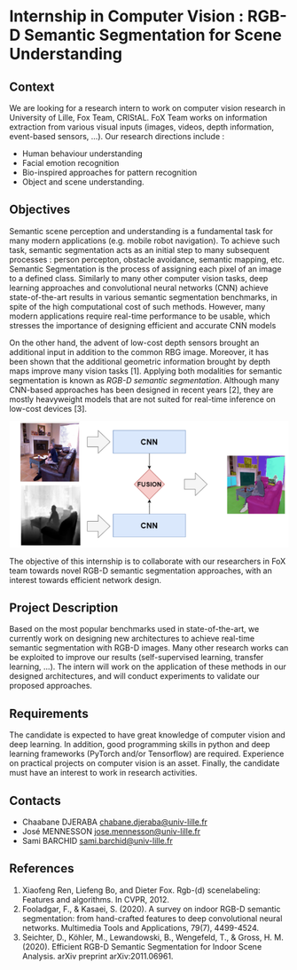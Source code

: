 # Internship in Computer Vision : RGB-D Semantic Segmentation for Scene Understanding

## Context
We are looking for a research intern to work on computer vision research in University of Lille, Fox Team, CRIStAL. FoX Team works on information extraction from various visual inputs (images, videos, depth information, event-based sensors, ...). Our research directions include :
- Human behaviour understanding
- Facial emotion recognition
- Bio-inspired approaches for pattern recognition
- Object and scene understanding.

## Objectives
Semantic scene perception and understanding is a fundamental task for many modern applications (e.g. mobile robot navigation). To achieve such task, semantic segmentation acts as an initial step to many subsequent processes : person percepton, obstacle avoidance, semantic mapping, etc. Semantic Segmentation is the process of assigning each pixel of an image to a defined class. Similarly to many other computer vision tasks, deep learning approaches and convolutional neural networks (CNN) achieve state-of-the-art results in various semantic segmentation benchmarks, in spite of the high computational cost of such methods. However, many modern applications require real-time performance to be usable, which stresses the importance of designing efficient and accurate CNN models

On the other hand, the advent of low-cost depth sensors brought an additional input in addition to the common RBG image. Moreover, it has been shown that the additional geometric information brought by depth maps improve many vision tasks \[1\]. Applying both modalities for semantic segmentation is known as *RGB-D semantic segmentation*. Although many CNN-based approaches has been designed in recent years \[2\], they are mostly heavyweight models that are not suited for real-time inference on low-cost devices \[3\].

![Example of RGB-D Semantic Segmentation](./example_rgbd_segmentation.png)


The objective of this internship is to collaborate with our researchers in FoX team towards novel RGB-D semantic segmentation approaches, with an interest towards efficient network design.

## Project Description
Based on the most popular benchmarks used in state-of-the-art, we currently work on designing new architectures to achieve real-time semantic segmentation with RGB-D images. Many other research works can be exploited to improve our results (self-supervised learning, transfer learning, ...). The intern will work on the application of these methods in our designed architectures, and will conduct experiments to validate our proposed approaches.

## Requirements
The candidate is expected to have great knowledge of computer vision and deep learning. In addition, good programming skills in python and deep learning frameworks (PyTorch and/or Tensorflow) are required. Experience on practical projects on computer vision is an asset. Finally, the candidate must have an interest to work in research activities.

## Contacts
- Chaabane DJERABA <chabane.djeraba@univ-lille.fr>
- José MENNESSON <jose.mennesson@univ-lille.fr>
- Sami BARCHID <sami.barchid@univ-lille.fr>

## References
1. Xiaofeng Ren, Liefeng Bo, and Dieter Fox. Rgb-(d) scenelabeling: Features and algorithms. In CVPR, 2012.
2. Fooladgar, F., & Kasaei, S. (2020). A survey on indoor RGB-D semantic segmentation: from hand-crafted features to deep convolutional neural networks. Multimedia Tools and Applications, 79(7), 4499-4524.
3. Seichter, D., Köhler, M., Lewandowski, B., Wengefeld, T., & Gross, H. M. (2020). Efficient RGB-D Semantic Segmentation for Indoor Scene Analysis. arXiv preprint arXiv:2011.06961.
